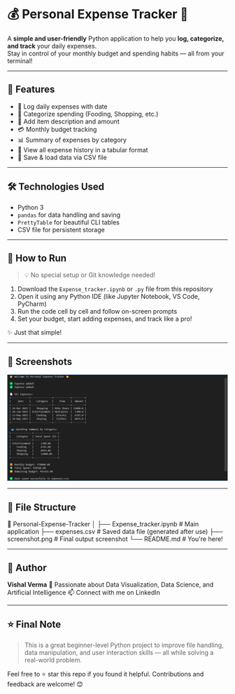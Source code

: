 # 💰 Personal Expense Tracker 🧾

A **simple and user-friendly** Python application to help you **log, categorize, and track** your daily expenses.  
Stay in control of your monthly budget and spending habits — all from your terminal!

---

## 📌 Features

- 📅 Log daily expenses with date
- 📂 Categorize spending (Fooding, Shopping, etc.)
- 📝 Add item description and amount
- 💳 Monthly budget tracking
- 📊 Summary of expenses by category
- 📄 View all expense history in a tabular format
- 💾 Save & load data via CSV file

---

## 🛠️ Technologies Used

- Python 3
- `pandas` for data handling and saving
- `PrettyTable` for beautiful CLI tables
- CSV file for persistent storage

---

## 🚀 How to Run

> 💡 No special setup or Git knowledge needed!

1. Download the `Expense_tracker.ipynb` or `.py` file from this repository  
2. Open it using any Python IDE (like Jupyter Notebook, VS Code, PyCharm)
3. Run the code cell by cell and follow on-screen prompts
4. Set your budget, start adding expenses, and track like a pro!

✨ Just that simple!

---

## 📸 Screenshots

<img src = "https://github.com/vishal-verma-96/personal-expense-tracker/blob/main/Screenshot.png">

---

## 📂 File Structure
📁 Personal-Expense-Tracker
│
├── Expense_tracker.ipynb    # Main application 
├── expenses.csv             # Saved data file (generated after use)
├── screenshot.png           # Final output screenshot
└── README.md                # You're here!

---

## 🙌 Author
**Vishal Verma**
🔎 Passionate about Data Visualization, Data Science, and Artificial Intelligence
📫 Connect with me on LinkedIn

---

## ⭐ Final Note

> This is a great beginner-level Python project to improve file handling, data manipulation, and user interaction skills — all while solving a real-world problem.

Feel free to ⭐ star this repo if you found it helpful. Contributions and feedback are welcome! 😊
